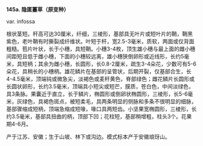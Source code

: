 **145a. 隐匿薹草（原变种）**

var. infossa

根状茎短。秆高可达30厘米，纤细，三棱形，基部具无叶片或短叶片的鞘，鞘黑紫色，老叶鞘有时撕裂成纤维状。叶短于秆，宽2.5-3毫米，质软，两面或仅背面粗糙。苞片叶状，长于小穗，具短鞘。小穗3-4枚，顶生雄小穗与最上面的雌小穗间距短且低于雌小穗，下面的小穗较远离，雄小穗狭倒卵形或近线形，长约5毫米，具短柄；其余为雌小穗，长圆形，长0.8-2厘米，疏生3-4朵花，少数可有5-6朵花，具稍长的小穗柄。雄花鳞片在基部的呈管状，后期开裂，仅基部合生，长4-4.5毫米，顶端钝或微急尖，淡褐色或麦秆黄色，脊部绿色；雌花鳞片长圆形或长圆状卵形，长约3.5毫米，顶端具小短尖或短芒，膜质，苍白色，中间淡绿色，具3条脉。果囊近于直立，长于鳞片，椭圆形或倒卵状椭圆形，三棱形，长5-6毫米，灰绿色，具褐色斑点，被短柔毛，具两条明显的侧脉和多条不很明显的细脉，基部骤缩成短柄，顶端急缩成短喙，喙口具两短齿。小坚果宽椭圆形，三棱形，长约3.5毫米，基部具扭曲的柄，顶部下凹；花柱短，基部稍增粗，柱头3个。花果期4-6月。

产于江苏、安徽；生于山坡、林下或沟边。模式标本产于安徽琅玡山。

